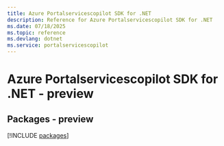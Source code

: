 ```yaml
---
title: Azure Portalservicescopilot SDK for .NET
description: Reference for Azure Portalservicescopilot SDK for .NET
ms.date: 07/18/2025
ms.topic: reference
ms.devlang: dotnet
ms.service: portalservicescopilot
---
```

# Azure Portalservicescopilot SDK for .NET - preview
## Packages - preview
[!INCLUDE [packages](portalservicescopilot-index.md)]